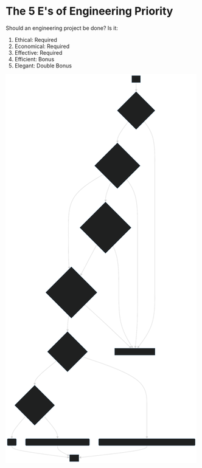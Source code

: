 # The 5 E's of Engineering Priority

Should an engineering project be done? Is it:

1. Ethical: Required
2. Economical: Required
3. Effective: Required
4. Efficient: Bonus
5. Elegant: Double Bonus

![flowchart](assets/five-es-of-engineering-priority-flowchart.svg)